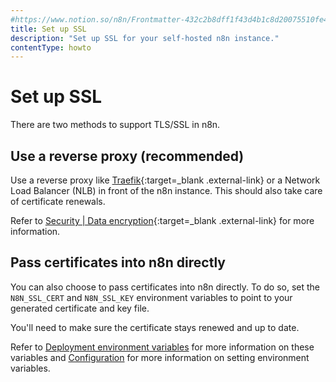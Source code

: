 ```yaml
---
#https://www.notion.so/n8n/Frontmatter-432c2b8dff1f43d4b1c8d20075510fe4
title: Set up SSL
description: "Set up SSL for your self-hosted n8n instance."
contentType: howto
---
```


# Set up SSL

There are two methods to support TLS/SSL in n8n.

## Use a reverse proxy (recommended)

Use a reverse proxy like [Traefik](https://doc.traefik.io/traefik/){:target=_blank .external-link} or a Network Load Balancer (NLB) in front of the n8n instance. This should also take care of certificate renewals.

Refer to [Security | Data encryption](https://n8n.io/legal/#security){:target=_blank .external-link} for more information.

## Pass certificates into n8n directly

You can also choose to pass certificates into n8n directly. To do so, set the `N8N_SSL_CERT` and `N8N_SSL_KEY` environment variables to point to your generated certificate and key file.

You'll need to make sure the certificate stays renewed and up to date.

Refer to [Deployment environment variables](/hosting/configuration/environment-variables.md#deployment) for more information on these variables and [Configuration](/hosting/configuration/configuration-methods.md) for more information on setting environment variables.
